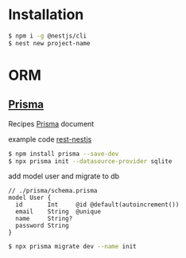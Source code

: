 # Installation

```bash
$ npm i -g @nestjs/cli
$ nest new project-name
```

# ORM

## [Prisma](https://www.prisma.io/docs/getting-started/quickstart)

Recipes [Prisma](https://docs.nestjs.com/recipes/prisma#use-prisma-client-in-your-nestjs-services) document

example code [rest-nestjs](https://github.com/prisma/prisma-examples/tree/latest/typescript/rest-nestjs)

```bash
$ npm install prisma --save-dev
$ npx prisma init --datasource-provider sqlite
```

add model user and migrate to db

```
// ./prisma/schema.prisma
model User {
  id       Int     @id @default(autoincrement())
  email    String  @unique
  name     String?
  password String
}
```

```bash
$ npx prisma migrate dev --name init
```
